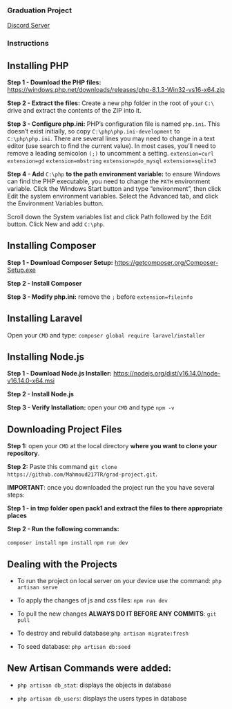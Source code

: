 ### Graduation Project

[Discord Server](https://discord.gg/F6JpFq879y)

### Instructions

## Installing PHP
**Step 1 - Download the PHP files:**
https://windows.php.net/downloads/releases/php-8.1.3-Win32-vs16-x64.zip

**Step 2 - Extract the files:**
Create a new php folder in the root of your `C:\` drive and extract the contents of the ZIP into it.

**Step 3 - Configure php.ini:**
PHP’s configuration file is named `php.ini`. This doesn’t exist initially, so copy `C:\php\php.ini-development` to `C:\php\php.ini`. 
There are several lines you may need to change in a text editor (use search to find the current value). In most cases, you’ll need to remove a leading semicolon `(;)` to uncomment a setting.
`extension=curl`
`extension=gd`
`extension=mbstring`
`extension=pdo_mysql`
`extension=sqlite3`

**Step 4 - Add** `C:\php` **to the path environment variable:**
to ensure Windows can find the PHP executable, you need to change the `PATH` environment variable. Click the Windows Start button and type “environment”, then click Edit the system environment variables. Select the Advanced tab, and click the Environment Variables button.

Scroll down the System variables list and click Path followed by the Edit button. Click New and add `C:\php`.


## Installing Composer
**Step 1 - Download Composer Setup:**
https://getcomposer.org/Composer-Setup.exe

**Step 2 - Install Composer**

**Step 3 - Modify php.ini:**
remove the `;` before `extension=fileinfo`


## Installing Laravel

Open your `CMD` and type: `composer global require laravel/installer`


## Installing Node.js
**Step 1 - Download Node.js Installer:**
https://nodejs.org/dist/v16.14.0/node-v16.14.0-x64.msi

**Step 2 - Install Node.js**

**Step 3 - Verify Installation:**
open your `CMD` and type `npm -v`


## Downloading Project Files
**Step 1:**
open your `CMD` at the local directory **where you want to clone your repository**.

**Step 2:**
Paste this command `git clone https://github.com/Mahmoud217TR/grad-project.git`.

**IMPORTANT**: once you downloaded the project run the you have several steps:

**Step 1 - in tmp folder open pack1 and extract the files to there appropriate places**

**Step 2 - Run the following commands:**

`composer install`
`npm install`
`npm run dev`


## Dealing with the Projects

- To run the project on local server on your device use the command: `php artisan serve`

- To apply the changes of js and css files: `npm run dev`

- To pull the new changes **ALWAYS DO IT BEFORE ANY COMMITS**: `git pull`

- To destroy and rebuild database:`php artisan migrate:fresh`

- To seed database: `php artisan db:seed`

## New Artisan Commands were added:

- `php artisan db_stat`: displays the objects in database

- `php artisan db_users`: displays the users types in database
